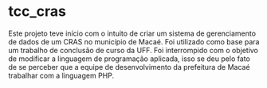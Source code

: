 # tcc_cras
Este projeto teve início com o intuito de criar um sistema de gerenciamento de dados de um CRAS no município de Macaé. 
Foi utilizado como base para um trabalho de conclusão de curso da UFF. 
Foi interrompido com o objetivo de modificar a linguagem de programação aplicada, 
isso se deu pelo fato de se perceber que a equipe de desenvolvimento da prefeitura de Macaé trabalhar com a linguagem PHP.
